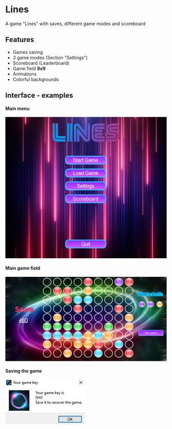 # Lines
A game "Lines" with saves, different game modes and scoreboard
## Features
* Games saving
* 3 game modes (Section "Settings")
* Scoreboard (Leaderboard)
* Game field **9x9**
* Animations
* Colorful backgrounds
## Interface - examples
#### Main menu
![Menu](https://raw.githubusercontent.com/exsandebest/Lines/master/examples/screenshots/menu.png)
#### Main game field
![Game](https://raw.githubusercontent.com/exsandebest/Lines/master/examples/screenshots/game.png)
#### Saving the game
![Saving](https://raw.githubusercontent.com/exsandebest/Lines/master/examples/screenshots/save.png)
